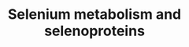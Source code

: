 ---
annotations:
- type: Pathway Ontology
  value: selenoamino acid metabolic pathway
authors:
- Susan
- Thomas
- 137.120.89.28
- MaintBot
- MartijnVanIersel
- Egoyenechea
- Khanspers
- Evelo
- Andra
- AlexanderPico
- Strand
- Egonw
- Mkutmon
- L Dupuis
- Eweitz
description: '* Comments belonging to specific genes on the Selenoprotein pathway
  ** TRXND3 gene: Although the geneID is correct, the sequence of this gene was guessed
  by analogy. ** Cystathionine gamma-lyase is the mammalian form of bacterial methionine
  gamma-lyase ** A selenoprotein database exists at: http://www.selenodb.org.  Proteins
  on this pathway have targeted assays available via the [https://assays.cancer.gov/available_assays?wp_id=WP28
  CPTAC Assay Portal]'
last-edited: 2021-05-07
organisms:
- Homo sapiens
redirect_from:
- /index.php/Pathway:WP28
- /instance/WP28
schema-jsonld:
- '@context': https://schema.org/
  '@id': https://wikipathways.github.io/pathways/WP28.html
  '@type': Dataset
  creator:
    '@type': Organization
    name: WikiPathways
  description: '* Comments belonging to specific genes on the Selenoprotein pathway
    ** TRXND3 gene: Although the geneID is correct, the sequence of this gene was
    guessed by analogy. ** Cystathionine gamma-lyase is the mammalian form of bacterial
    methionine gamma-lyase ** A selenoprotein database exists at: http://www.selenodb.org.  Proteins
    on this pathway have targeted assays available via the [https://assays.cancer.gov/available_assays?wp_id=WP28
    CPTAC Assay Portal]'
  keywords:
  - Rpl30
  - Scly
  - SelH
  - Selenite
  - TXNRD1
  - SelT
  - Selenbp1
  - Pstk
  - FOS
  - SelO
  - GPX4
  - Sp1
  - SeC
  - SPS2
  - DIO2
  - Sephs2
  - SeMet
  - Selenophosphate
  - GPX6
  - DIO3
  - SelI
  - NFKB-p105
  - SelK
  - TXNRD3
  - MethylSelenol MeSeH
  - SelS
  - Selenate
  - SepX1
  - UGA
  - GPX1
  - NFKB-p65
  - eEFSec
  - Sla
  - JUN
  - SelV
  - GPX2
  - SelM
  - GPX3
  - SEPP1
  - Sep15
  - SBP2
  - Secp43
  - Sars
  - Cystathionine g-lyase
  - Fabp1
  - Sars2
  - DIO1
  - Hydrogen selenide
  - TXNRD2
  - CREM
  - SEPN1
  - Pouf2f1
  - Sp3
  - Sephs1
  - Nfe2l2
  - SepW
  license: CC0
  name: Selenium metabolism and selenoproteins
seo: CreativeWork
title: Selenium metabolism and selenoproteins
wpid: WP28
---